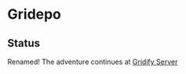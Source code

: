 # Gridepo
## Status
Renamed! The adventure continues at [Gridify Server](https://gitlab.com/kamax-io/software/gridify/server)
